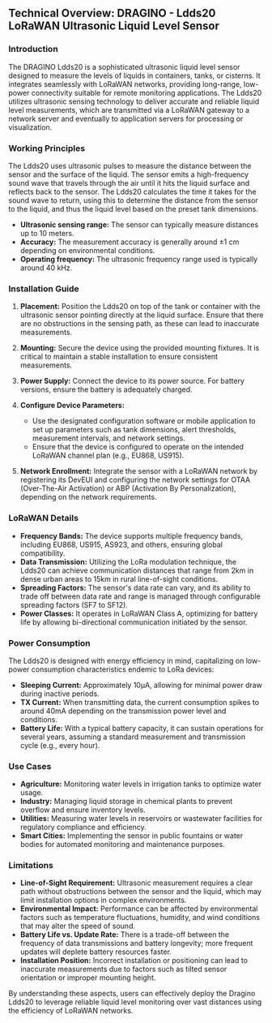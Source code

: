 ## Technical Overview: DRAGINO - Ldds20 LoRaWAN Ultrasonic Liquid Level Sensor

### Introduction
The DRAGINO Ldds20 is a sophisticated ultrasonic liquid level sensor designed to measure the levels of liquids in containers, tanks, or cisterns. It integrates seamlessly with LoRaWAN networks, providing long-range, low-power connectivity suitable for remote monitoring applications. The Ldds20 utilizes ultrasonic sensing technology to deliver accurate and reliable liquid level measurements, which are transmitted via a LoRaWAN gateway to a network server and eventually to application servers for processing or visualization.

### Working Principles
The Ldds20 uses ultrasonic pulses to measure the distance between the sensor and the surface of the liquid. The sensor emits a high-frequency sound wave that travels through the air until it hits the liquid surface and reflects back to the sensor. The Ldds20 calculates the time it takes for the sound wave to return, using this to determine the distance from the sensor to the liquid, and thus the liquid level based on the preset tank dimensions.

- **Ultrasonic sensing range:** The sensor can typically measure distances up to 10 meters.
- **Accuracy:** The measurement accuracy is generally around ±1 cm depending on environmental conditions.
- **Operating frequency:** The ultrasonic frequency range used is typically around 40 kHz.

### Installation Guide
1. **Placement:** Position the Ldds20 on top of the tank or container with the ultrasonic sensor pointing directly at the liquid surface. Ensure that there are no obstructions in the sensing path, as these can lead to inaccurate measurements.

2. **Mounting:** Secure the device using the provided mounting fixtures. It is critical to maintain a stable installation to ensure consistent measurements.

3. **Power Supply:** Connect the device to its power source. For battery versions, ensure the battery is adequately charged.

4. **Configure Device Parameters:**
   - Use the designated configuration software or mobile application to set up parameters such as tank dimensions, alert thresholds, measurement intervals, and network settings.
   - Ensure that the device is configured to operate on the intended LoRaWAN channel plan (e.g., EU868, US915).

5. **Network Enrollment:** Integrate the sensor with a LoRaWAN network by registering its DevEUI and configuring the network settings for OTAA (Over-The-Air Activation) or ABP (Activation By Personalization), depending on the network requirements.

### LoRaWAN Details
- **Frequency Bands:** The device supports multiple frequency bands, including EU868, US915, AS923, and others, ensuring global compatibility.
- **Data Transmission:** Utilizing the LoRa modulation technique, the Ldds20 can achieve communication distances that range from 2km in dense urban areas to 15km in rural line-of-sight conditions.
- **Spreading Factors:** The sensor's data rate can vary, and its ability to trade off between data rate and range is managed through configurable spreading factors (SF7 to SF12).
- **Power Classes:** It operates in LoRaWAN Class A, optimizing for battery life by allowing bi-directional communication initiated by the sensor.

### Power Consumption
The Ldds20 is designed with energy efficiency in mind, capitalizing on low-power consumption characteristics endemic to LoRa devices:
- **Sleeping Current:** Approximately 10µA, allowing for minimal power draw during inactive periods.
- **TX Current:** When transmitting data, the current consumption spikes to around 40mA depending on the transmission power level and conditions.
- **Battery Life:** With a typical battery capacity, it can sustain operations for several years, assuming a standard measurement and transmission cycle (e.g., every hour).

### Use Cases
- **Agriculture:** Monitoring water levels in irrigation tanks to optimize water usage.
- **Industry:** Managing liquid storage in chemical plants to prevent overflow and ensure inventory levels.
- **Utilities:** Measuring water levels in reservoirs or wastewater facilities for regulatory compliance and efficiency.
- **Smart Cities:** Implementing the sensor in public fountains or water bodies for automated monitoring and maintenance purposes.

### Limitations
- **Line-of-Sight Requirement:** Ultrasonic measurement requires a clear path without obstructions between the sensor and the liquid, which may limit installation options in complex environments.
- **Environmental Impact:** Performance can be affected by environmental factors such as temperature fluctuations, humidity, and wind conditions that may alter the speed of sound.
- **Battery Life vs. Update Rate:** There is a trade-off between the frequency of data transmissions and battery longevity; more frequent updates will deplete battery resources faster.
- **Installation Position:** Incorrect installation or positioning can lead to inaccurate measurements due to factors such as tilted sensor orientation or improper mounting height.

By understanding these aspects, users can effectively deploy the Dragino Ldds20 to leverage reliable liquid level monitoring over vast distances using the efficiency of LoRaWAN networks.